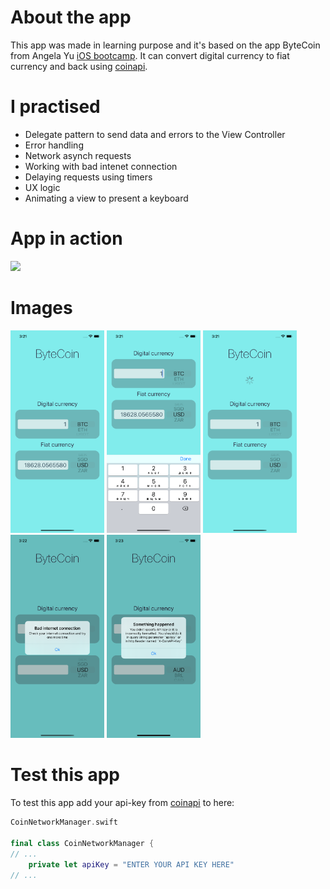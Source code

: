 # About the app
This app was made in learning purpose and it's based on the app ByteCoin from Angela Yu [iOS bootcamp](https://www.udemy.com/course/ios-13-app-development-bootcamp/). It can convert digital currency to fiat currency and back using [coinapi](http://coinapi.io).

# I practised
- Delegate pattern to send data and errors to the View Controller
- Error handling
- Network asynch requests
- Working with bad intenet connection
- Delaying requests using timers
- UX logic
- Animating a view to present a keyboard

# App in action
![](Images/ByteCoin.gif)

# Images
<p float="left">
  <img src="Images/Img1.png" width="150" />
  <img src="Images/Img2.png" width="150" /> 
  <img src="Images/Img3.png" width="150" />
  <img src="Images/Img4.png" width="150" />
  <img src="Images/Img5.png" width="150" />
</p>

# Test this app
To test this app add your api-key from [coinapi](http://coinapi.io) to here:
```Swift
CoinNetworkManager.swift

final class CoinNetworkManager {
// ...
    private let apiKey = "ENTER YOUR API KEY HERE"
// ...
```
